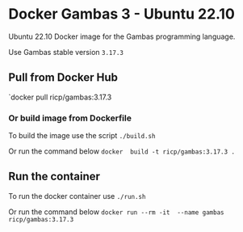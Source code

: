 # Docker Gambas 3 - Ubuntu 22.10

Ubuntu 22.10 Docker image for the Gambas programming language.

Use Gambas stable version `3.17.3`

## Pull from Docker Hub
`docker pull ricp/gambas:3.17.3

### Or build image from Dockerfile
To build the image use the script `./build.sh`

Or run the command below
`docker  build -t ricp/gambas:3.17.3 .`

## Run the container
To run the docker container use `./run.sh`

Or run the command below
`docker run --rm -it  --name gambas ricp/gambas:3.17.3`
